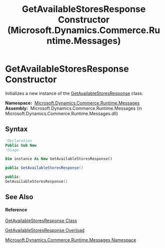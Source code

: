 ﻿---
title: GetAvailableStoresResponse Constructor  (Microsoft.Dynamics.Commerce.Runtime.Messages)
TOCTitle: GetAvailableStoresResponse Constructor
ms:assetid: M:Microsoft.Dynamics.Commerce.Runtime.Messages.GetAvailableStoresResponse.#ctor
ms:mtpsurl: https://technet.microsoft.com/en-us/library/microsoft.dynamics.commerce.runtime.messages.getavailablestoresresponse.getavailablestoresresponse(v=AX.60)
ms:contentKeyID: 62212066
ms.date: 05/18/2015
mtps_version: v=AX.60
dev_langs:
- vb
- csharp
- c++
---

# GetAvailableStoresResponse Constructor

Initializes a new instance of the [GetAvailableStoresResponse](getavailablestoresresponse-class-microsoft-dynamics-commerce-runtime-messages.md) class.

**Namespace:**  [Microsoft.Dynamics.Commerce.Runtime.Messages](microsoft-dynamics-commerce-runtime-messages-namespace.md)  
**Assembly:**  Microsoft.Dynamics.Commerce.Runtime.Messages (in Microsoft.Dynamics.Commerce.Runtime.Messages.dll)

## Syntax

``` vb
'Declaration
Public Sub New
'Usage

Dim instance As New GetAvailableStoresResponse()
```

``` csharp
public GetAvailableStoresResponse()
```

``` c++
public:
GetAvailableStoresResponse()
```

## See Also

#### Reference

[GetAvailableStoresResponse Class](getavailablestoresresponse-class-microsoft-dynamics-commerce-runtime-messages.md)

[GetAvailableStoresResponse Overload](getavailablestoresresponse-constructor-microsoft-dynamics-commerce-runtime-messages.md)

[Microsoft.Dynamics.Commerce.Runtime.Messages Namespace](microsoft-dynamics-commerce-runtime-messages-namespace.md)

